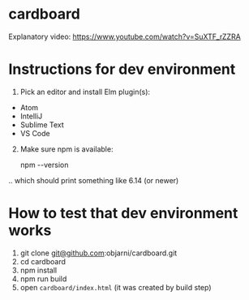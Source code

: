# cardboard

Explanatory video: https://www.youtube.com/watch?v=SuXTF_rZZRA


# Instructions for dev environment

1. Pick an editor and install Elm plugin(s):

  * Atom
  * IntelliJ
  * Sublime Text
  * VS Code

2. Make sure npm is available:

   npm --version

.. which should print something like 6.14 (or newer)
   

# How to test that dev environment works

1. git clone git@github.com:objarni/cardboard.git
2. cd cardboard
3. npm install
4. npm run build
5. open `cardboard/index.html` (it was created by build step)

